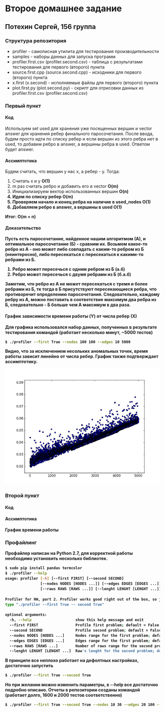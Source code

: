 # Второе домашнее задание
## Потехин Сергей, 156 группа

### Структура репозитория
+ profiler - самописная утилита для тестирования производительности
+ samples - наборы данных для запуска программ
+ profiler.first.csv (profiler.second.csv) - таблица с результатами тестирования для первого (второго) пункта
+ source.first.cpp (source.second.cpp) - исходники для первого (второго) пункта
+ x.first (x.second) - исполняемые файлы для первого (второго) пункта
+ plot.first.py (plot.second.py) - скрипт для отрисовки данных из profiler.first.csv (profiler.second.csv)

### Первый пункт

#### Код
Используем set used для хранения уже посещенных вершин и vector answer для хранения ребер финального паросочетания. После ввода, будем просто идти по списку ребер и если вершин из этого ребра нет в used, то добавим ребро в answer, а вершины ребра в used. Ответом будет answer.

#### Ассимптотика
Будем считать, что вершин у нас x, а ребер - y. Тогда:

1. Считать x и y <b>O(1)</b>
2. m раз считать ребро и добавить его в vector <b>O(m)</b>
3. Инициализируем вектор использованных вершин <b>O(n)<b/>
4. Идем по списку ребер <b>O(m)</b>
5. Проверяем начало и конец ребра на наличие в used_nodes <b>O(1)</b>
6. Добавляем ребро в answer, а вершины в used <b>O(1)</b>

Итог: <b>O(m + n)</b>

#### Доказательство
Пусть есть паросочетание, найденное нашим алгоритмом (А), и оптимальное паросочетание (Б) - сравним их. Возьмем какое-то ребро из А - оно может либо совпадать с каким-то ребром из Б (неинтересно), либо пересекаться с пересекаться к какими-то ребрами из Б.

1. Ребро может пересечься с одним ребром из Б (a.б)
2. Ребро может пересечься с двумя ребрами из Б (б.а.б)

Заметим, что ребро из А не может пересекаться с тремя и более ребрами из Б, тк тогда в Б присутствуют пересекающиеся ребра, что противоречит определению паросочетания. Следовательно, каждому ребру из А, можно поставить в соответствие максимум два ребра из Б, следовательно - Б больше чем А максимум в два раза.

#### График зависимости времени работы (Y) от числа ребер (Х)
Для графика использовался набор данных, полученных в результате тестирования командой (работает несколько минут, ~5000 тестов)
```bash
$ ./profiler --first True --nodes 100 100 --edges 10 5000
```

Видно, что за исключением несольких аномальных точек, время работы зависит линейно от числа ребер. График также подтверждает ассимптотику.

![first](https://github.com/pavlovdog/Algorithms_part_2/blob/master/first.plot.png "First plot")

### Второй пункт

#### Код

#### Ассимптотика

#### График времени работы

### Профайлинг
Профайлер написан на Python 2.7, для корректной работы необходимо установить несколько библиотек.
```bash
$ sudo pip install pandas termcolor
$ ./profiler --help
usage: profiler [-h] [--first FIRST] [--second SECOND]
                [--nodes NODES [NODES ...]] [--edges EDGES [EDGES ...]]
                [--raws RAWS [RAWS ...]] [--lenght LENGHT [LENGHT ...]]

Profiler for HW, part 2. Profiler works good right out of the box, so just
type "./profiler --first True -- second True"

optional arguments:
  -h, --help            		show this help message and exit
  --first FIRST         		Profile first problem; default = False
  --second SECOND       		Profile second problem; default = False
  --nodes NODES [NODES ...]		Nodes range for the first problem; default = 10 15
  --edges EDGES [EDGES ...]		Edges range for the first problem; default = 20 25
  --raws RAWS [RAWS ...]		Number of raws range for the second problem; default = 100 110
  --lenght LENGHT [LENGHT ...]	Raw's lenght for the second problem; default = 10 15
```
В принципе все неплохо работает на дефолтных настройках, достаточно запустить
```bash
$ ./profiler --first True --second True
```
Но при желании можно изменить параметры, в --help все достаточно подробно описано. Отчеты в репозитории созданы командой (работает долго, 1600 и 2000 тестов соответственно)
```bash
$ ./profiler --first True --second True --nodes 10 30 --edges 20 100 --raws 100 300 --lenght 10 20
```
